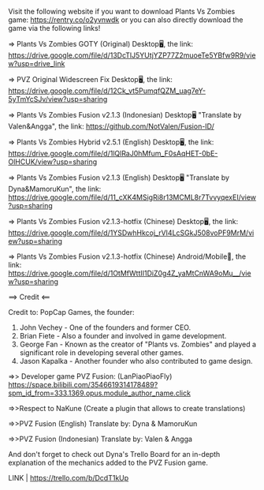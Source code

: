 Visit the following website if you want to download Plants Vs Zombies game: https://rentry.co/o2yvnwdk or you can also directly download the game via the following links!

=> Plants Vs Zombies GOTY (Original) Desktop🖥️, the link: https://drive.google.com/file/d/13DcTlJ5YUtjYZP77Z2muoeTe5YBfw9R9/view?usp=drive_link

=> PVZ Original Widescreen Fix Desktop🖥️, the link: https://drive.google.com/file/d/12Ck_vt5PumqfQZM_uag7eY-5yTmYcSJv/view?usp=sharing

=> Plants Vs Zombies Fusion v2.1.3 (Indonesian) Desktop🖥️ "Translate by Valen&Angga", the link: https://github.com/NotValen/Fusion-ID/

=> Plants Vs Zombies Hybrid v2.5.1 (English) Desktop🖥️, the link: https://drive.google.com/file/d/1lQlRaJ0hMfum_F0sAqHET-0bE-OlHCUK/view?usp=sharing

=> Plants Vs Zombies Fusion v2.1.3 (English) Desktop🖥️ "Translate by Dyna&MamoruKun", the link: https://drive.google.com/file/d/11_cXK4MSigRi8r13MCML8r7TvvyqexEI/view?usp=sharing

=> Plants Vs Zombies Fusion v2.1.3-hotfix (Chinese) Desktop🖥️, the link: https://drive.google.com/file/d/1YSDwhHkcoj_rVI4LcSGkJ508voPF9MrM/view?usp=sharing

=> Plants Vs Zombies Fusion v2.1.3-hotfix (Chinese) Android/Mobile📱, the link: https://drive.google.com/file/d/1OtMfWttII1DiZ0g4Z_yaMtCnWA9oMu__/view?usp=sharing

==> Credit <==

Credit to: PopCap Games, the founder:
1. John Vechey - One of the founders and former CEO.
2. Brian Fiete - Also a founder and involved in game development.
3. George Fan - Known as the creator of "Plants vs. Zombies" and played a significant role in developing several other games.
4. Jason Kapalka - Another founder who also contributed to game design.

=>> Developer game PVZ Fusion: (LanPiaoPiaoFly) https://space.bilibili.com/3546619314178489?spm_id_from=333.1369.opus.module_author_name.click

=>>Respect to NaKune (Create a plugin that allows to create translations)

=>>PVZ Fusion (English) Translate by: Dyna & MamoruKun

=>>PVZ Fusion (Indonesian) Translate by: Valen & Angga

And don't forget to check out Dyna's Trello Board for an in-depth explanation of the mechanics added to the PVZ Fusion game.

LINK | https://trello.com/b/DcdT1kUp
